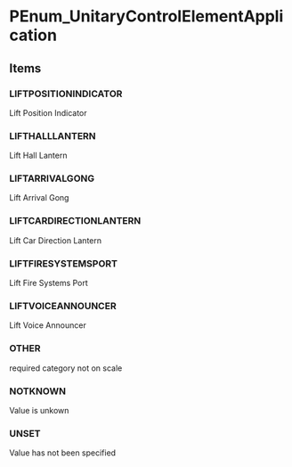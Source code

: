 # PEnum_UnitaryControlElementApplication

## Items

### LIFTPOSITIONINDICATOR
Lift Position Indicator

### LIFTHALLLANTERN
Lift Hall Lantern

### LIFTARRIVALGONG
Lift Arrival Gong

### LIFTCARDIRECTIONLANTERN
Lift Car Direction Lantern

### LIFTFIRESYSTEMSPORT
Lift Fire Systems Port

### LIFTVOICEANNOUNCER
Lift Voice Announcer

### OTHER
required category not on scale

### NOTKNOWN
Value is unkown

### UNSET
Value has not been specified

